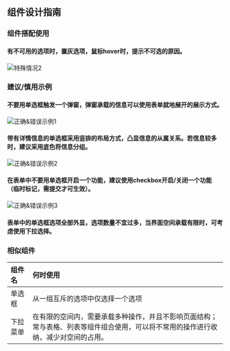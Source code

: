 ## 组件设计指南


### 组件搭配使用







#### 有不可用的选项时，置灰选项，鼠标hover时，提示不可选的原因。

![特殊情况2](https://tdesign.gtimg.com/site/design/images/特殊情况2.jpg)



### 建议/慎用示例

#### 不要用单选框触发一个弹窗，弹窗承载的信息可以使用表单就地展开的展示方式。

![正确&错误示例1](https://tdesign.gtimg.com/site/design/images/正确&错误示例1.jpg)





#### 带有详情信息的单选框采用竖排的布局方式，凸显信息的从属关系。若信息较多时，建议采用底色将信息分组。

![正确&错误示例2](https://tdesign.gtimg.com/site/design/images/正确&错误示例2.jpg)



#### 在表单中不要用单选框开启一个功能，建议使用checkbox开启/关闭一个功能（临时标记，需提交才可生效）。

![正确&错误示例3](https://tdesign.gtimg.com/site/design/images/正确&错误示例3.jpg)




#### 表单中的单选框选项全部外显，选项数量不宜过多，当界面空间承载有限时，可考虑使用下拉选择。


<!-- <img width="" src="/uploads/2F4839170ABB4A9FBF98C290C9310F4D/image.png" alt="image.png" /> -->
<!-- <img width="" src="/uploads/5323D59B42A54C82AD33D052F1576941/image.png" alt="image.png" /> -->




### 相似组件

| 组件名   | 何时使用                                                     |
| :------- | :----------------------------------------------------------- |
| 单选框 | 从一组互斥的选项中仅选择一个选项 |
| 下拉菜单 | 在有限的空间内，需要承载多种操作，并且不影响页面结构；常与表格、列表等组件组合使用，可以将不常用的操作进行收纳，减少对空间的占用。 |



